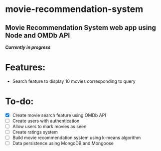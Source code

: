 # movie-recommendation-system
Movie Recommendation System web app using Node and OMDb API
--- 
***Currently in progress***

# Features:
- Search feature to display 10 movies corresponding to query    

# To-do:
- [x] Create movie search feature using OMDb API
- [ ] Create users with authentication
- [ ] Allow users to mark movies as seen
- [ ] Create ratings system
- [ ] Build movie recommendation system using k-means algorithm
- [ ] Data persistence using MongoDB and Mongoose